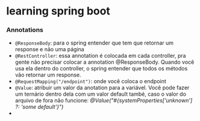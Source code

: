# learning spring boot


### Annotations

- `@ResponseBody`: para o spring entender que tem que retornar um response e não uma página
- `@RestController`: essa annotation é colocada em cada controller, pra gente não precisar colocar a annotation @ResponseBody. Quando você usa ela dentro do controller, o spring entender que todos os métodos vão retornar um response. 
- `@RequestMapping("/endpoint")`: onde você coloca o endpoint
- `@Value`: atribuir um valor da anotation para a variável. Você pode fazer um ternário dentro dela com um valor default també, caso o valor do arquivo de fora não funcione: *@Value("#{systemProperties['unknown'] ?: 'some default'}")*
- 

